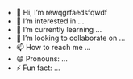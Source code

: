 - 👋 Hi, I’m rewqgrfaedsfqwdf
- 👀 I’m interested in ...
- 🌱 I’m currently learning ...
- 💞️ I’m looking to collaborate on ...
- 📫 How to reach me ...
- 😄 Pronouns: ...
- ⚡ Fun fact: ...

<!---
qjpgan/qjpgan is a ✨ special ✨ repository because its `README.md` (this file) appears on your GitHub profile.
You can click the Preview link to take a look at your changes.
--->
